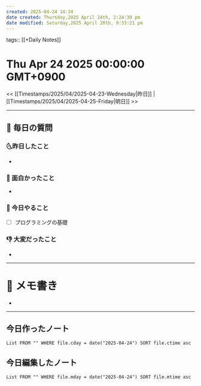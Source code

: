 ```yaml
---
created: 2025-04-24 14:24
date created: Thursday,2025 April 24th, 2:24:39 pm
date modified: Saturday,2025 April 26th, 9:33:21 pm
---
```


tags:: [[+Daily Notes]]

# Thu Apr 24 2025 00:00:00 GMT+0900

<< [[Timestamps/2025/04/2025-04-23-Wednesday|昨日]] | [[Timestamps/2025/04/2025-04-25-Friday|明日]] >>

---
## 📅 毎日の質問
### 🌜昨日したこと
-

### 🙌 面白かったこと
-

### 🚀 今日やること
- [ ] プログラミングの基礎

### 👎 大変だったこと
-

---
# 📝 メモ書き
-

---
## 今日作ったノート
```dataview
List FROM "" WHERE file.cday = date("2025-04-24") SORT file.ctime asc
```

## 今日編集したノート
```dataview
List FROM "" WHERE file.mday = date("2025-04-24") SORT file.mtime asc
```
